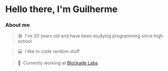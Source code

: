 # Hello there, I'm Guilherme

### About me

> 😄&nbsp;&nbsp;I've 20 years old and have been studying programming since high school

> :computer:&nbsp;&nbsp;I like to code random stuff

> :construction_worker:&nbsp;&nbsp;Currently working at [Blockade Labs](https://twitter.com/BlockadeLabs)
